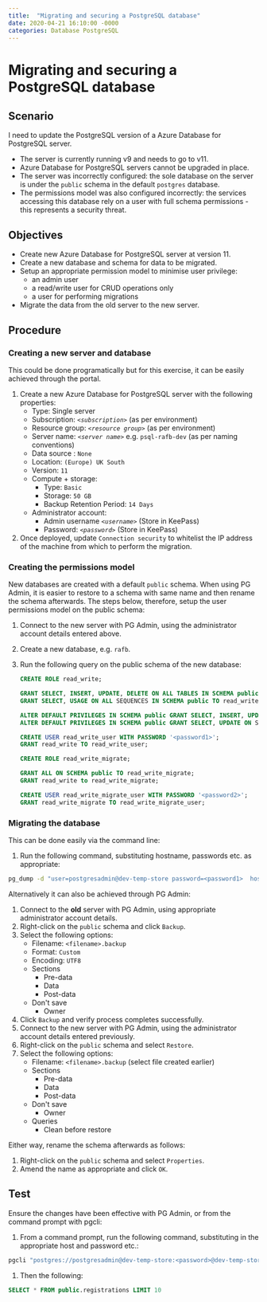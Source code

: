 ```yaml
---
title:  "Migrating and securing a PostgreSQL database"
date: 2020-04-21 16:10:00 -0000
categories: Database PostgreSQL
---
```

# Migrating and securing a PostgreSQL database

## Scenario
I need to update the PostgreSQL version of a Azure Database for PostgreSQL server.

 * The server is currently running v9 and needs to go to v11.
 * Azure Database for PostgreSQL servers cannot be upgraded in place.
 * The server was incorrectly configured: the sole database on the server is under the `public` schema in the default `postgres` database.
 * The permissions model was also configured incorrectly: the services accessing this database rely on a user with full schema permissions - this represents a security threat.

## Objectives
 * Create new Azure Database for PostgreSQL server at version 11.
 * Create a new database and schema for data to be migrated.
 * Setup an appropriate permission model to minimise user privilege:
    * an admin user
    * a read/write user for CRUD operations only
    * a user for performing migrations
 * Migrate the data from the old server to the new server.

## Procedure
### Creating a new server and database
This could be done programatically but for this exercise, it can be easily achieved through the portal.
 1. Create a new Azure Database for PostgreSQL server with the following properties:
    * Type: Single server
    * Subscription: *`<subscription>`* (as per environment)
    * Resource group: *`<resource group>`* (as per environment)
    * Server name: *`<server name>`* e.g. `psql-rafb-dev` (as per naming conventions)
    * Data source : `None`
    * Location: `(Europe) UK South`
    * Version: `11`
    * Compute + storage: 
      * Type: `Basic`  
      * Storage: `50 GB`
      * Backup Retention Period: `14 Days`
    * Administrator account:
      * Admin username *`<username>`* (Store in KeePass)
      * Password: *`<password>`* (Store in KeePass)
 1. Once deployed, update `Connection security` to whitelist the IP address of the machine from which to perform the migration.

### Creating the permissions model
New databases are created with a default `public` schema. When using PG Admin, it is easier to restore to a schema with same name and then rename the schema afterwards. The steps below, therefore, setup the user permissions model on the public schema:
 1. Connect to the new server with PG Admin, using the administrator account details entered above.
 1. Create a new database, e.g. `rafb`.
 1. Run the following query on the public schema of the new database:

    ```sql
    CREATE ROLE read_write;

    GRANT SELECT, INSERT, UPDATE, DELETE ON ALL TABLES IN SCHEMA public TO read_write;  
    GRANT SELECT, USAGE ON ALL SEQUENCES IN SCHEMA public TO read_write;

    ALTER DEFAULT PRIVILEGES IN SCHEMA public GRANT SELECT, INSERT, UPDATE, DELETE ON TABLES TO read_write;  
    ALTER DEFAULT PRIVILEGES IN SCHEMA public GRANT SELECT, UPDATE ON SEQUENCES TO read_write;

    CREATE USER read_write_user WITH PASSWORD '<password1>';  
    GRANT read_write TO read_write_user;

    CREATE ROLE read_write_migrate;

    GRANT ALL ON SCHEMA public TO read_write_migrate;  
    GRANT read_write to read_write_migrate;

    CREATE USER read_write_migrate_user WITH PASSWORD '<password2>';  
    GRANT read_write_migrate TO read_write_migrate_user;
    ```

### Migrating the database
This can be done easily via the command line: 
 1. Run the following command, substituting hostname, passwords etc. as appropriate:  
 ```sh
 pg_dump -d "user=postgresadmin@dev-temp-store password=<password1>  host=dev-temp-store.postgres.database.azure.com port=5432 dbname=postgres sslmode=require" | psql -d "user=postgres@psql-rafb-dev password=<password2> host=psql-rafb-dev.postgres.database.azure.com port=5432 dbname=rafb sslmode=require"
 ```

Alternatively it can also be achieved through PG Admin: 
 1. Connect to the **old** server with PG Admin, using appropriate administrator account details.
 1. Right-click on the `public` schema and click `Backup`.
 1. Select the following options:
    * Filename: `<filename>.backup`
    * Format: `Custom`
    * Encoding: `UTF8`
    * Sections
      * Pre-data
      * Data
      * Post-data
    * Don't save
      * Owner
 1. Click `Backup` and verify process completes successfully.
 1. Connect to the new server with PG Admin, using the administrator account details entered previously.   
 1. Right-click on the `public` schema and select `Restore`.
 1. Select the following options:
    * Filename: `<filename>.backup` (select file created earlier)
    * Sections
      * Pre-data
      * Data
      * Post-data
    * Don't save
      * Owner
    * Queries
      * Clean before restore  

Either way, rename the schema afterwards as follows:
 1. Right-click on the `public` schema and select `Properties`.
 1. Amend the name as appropriate and click `OK`.
 
 ## Test
 Ensure the changes have been effective with PG Admin, or from the command prompt with pgcli:
 1. From a command prompt, run the following command, substituting in the appropriate host and password etc.: 

```sh
pgcli "postgres://postgresadmin@dev-temp-store:<password>@dev-temp-store.postgres.database.azure.com:5432/postgres?sslmode=require"
```

1. Then the following:  

```sql
SELECT * FROM public.registrations LIMIT 10
```
